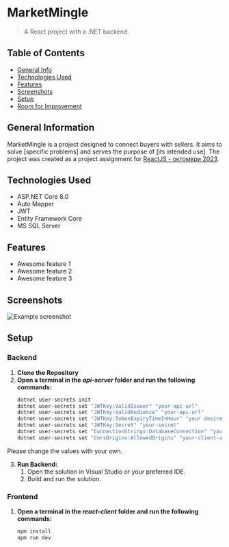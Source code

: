 # MarketMingle

> A React project with a .NET backend.

## Table of Contents
* [General Info](#general-information)
* [Technologies Used](#technologies-used)
* [Features](#features)
* [Screenshots](#screenshots)
* [Setup](#setup)
* [Room for Improvement](#room-for-improvement)

## General Information
MarketMingle is a project designed to connect buyers with sellers. It aims to solve [specific problems] and serves the purpose of [its intended use].
The project was created as a project assignment for [ReactJS - октомври 2023](https://softuni.bg/trainings/4238/reactjs-october-2023).

## Technologies Used
- ASP.NET Core 8.0
- Auto Mapper
- JWT
- Entity Framework Core
- MS SQL Server


## Features
- Awesome feature 1
- Awesome feature 2
- Awesome feature 3

## Screenshots
![Example screenshot](./img/screenshot.png)

## Setup
### Backend
1. **Clone the Repository**
2. **Open a terminal in the *api-server* folder and run the following commands:**
   ``` bash
   dotnet user-secrets init
   dotnet user-secrets set "JWTKey:ValidIssuer" "your-api-url"
   dotnet user-secrets set "JWTKey:ValidAudience" "your-api-url"
   dotnet user-secrets set "JWTKey:TokenExpiryTimeInHour" "your desired hours"
   dotnet user-secrets set "JWTKey:Secret" "your-secret"
   dotnet user-secrets set "ConnectionStrings:DatabaseConnection" "your-db-connection-string"
   dotnet user-secrets set "CorsOrigins:AllowedOrigins" "your-client-url"
  Please change the values with your own.
  
3. **Run Backend:**
   1. Open the solution in Visual Studio or your preferred IDE.
   3. Build and run the solution.
  
### Frontend     
1. **Open a terminal in the *react-client* folder and run the following commands:**
   ```bash
   npm install
   npm run dev
